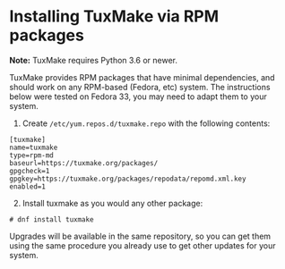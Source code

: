 # Installing TuxMake via RPM packages

**Note:** TuxMake requires Python 3.6 or newer.

TuxMake provides RPM packages that have minimal dependencies, and should work
on any RPM-based (Fedora, etc) system. The instructions below were tested on
Fedora 33, you may need to adapt them to your system.

1) Create `/etc/yum.repos.d/tuxmake.repo` with the following contents:

```
[tuxmake]
name=tuxmake
type=rpm-md
baseurl=https://tuxmake.org/packages/
gpgcheck=1
gpgkey=https://tuxmake.org/packages/repodata/repomd.xml.key
enabled=1

```

2) Install tuxmake as you would any other package:

```
# dnf install tuxmake
```

Upgrades will be available in the same repository, so you can get them using
the same procedure you already use to get other updates for your system.
